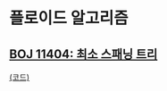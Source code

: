 # 플로이드 알고리즘

## [BOJ 11404: 최소 스패닝 트리](https://www.acmicpc.net/problem/11404)
[(코드)](https://github.com/DJ-archive/Algorithm-DataStructure/blob/main/0minyoung0/algorithm/28_플로이드알고리즘/Boj11404.java)